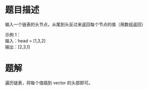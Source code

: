 # 题目描述
输入一个链表的头节点，从尾到头反过来返回每个节点的值（用数组返回）  

示例 1：  
输入：head = [1,3,2]  
输出：[2,3,1]  

# 题解
遍历链表，将每个值插到 vector 的头部即可。
